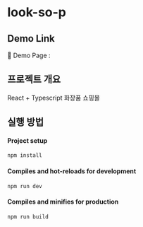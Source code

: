 # look-so-p

## Demo Link

🔗 Demo Page :

## 프로젝트 개요

React + Typescript 화장품 쇼핑몰

## 실행 방법

#### Project setup

`npm install`

#### Compiles and hot-reloads for development

`npm run dev`

#### Compiles and minifies for production

`npm run build`
